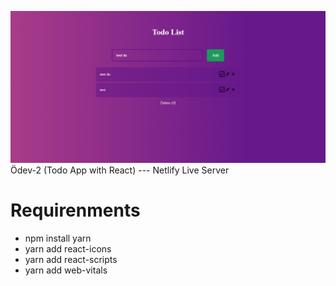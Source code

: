 
![logo](/img/TodoApp/5.png)
Ödev-2 (Todo App with React) --- Netlify Live Server


# Requirenments
* npm install yarn
* yarn add react-icons
* yarn add react-scripts
* yarn add web-vitals
